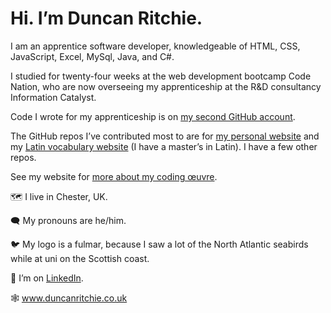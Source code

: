 # Hi. I’m Duncan Ritchie.
I am an apprentice software developer, knowledgeable of HTML, CSS, JavaScript, Excel, MySql, Java, and C#.

I studied for twenty-four weeks at the web development bootcamp Code Nation, who are now overseeing my apprenticeship at the R&D consultancy Information Catalyst.

Code I wrote for my apprenticeship is on [my second GitHub account](https://github.com/DuncanRitchie2).

The GitHub repos I’ve contributed most to are for [my personal website](https://github.com/DuncanRitchie/DuncanRitchie.github.io) and my [Latin vocabulary website](https://github.com/DuncanRitchie/velut) (I have a master’s in Latin). I have a few other repos.

See my website for [more about my coding œuvre](https://www.duncanritchie.co.uk/code.html).

🗺️ I live in Chester, UK.

🗨️ My pronouns are he/him.

🐦 My logo is a fulmar, because I saw a lot of the North Atlantic seabirds while at uni on the Scottish coast.

🔗 I’m on [LinkedIn](https://www.linkedin.com/in/duncan-ritchie-uk).

🕸️ www.duncanritchie.co.uk 
